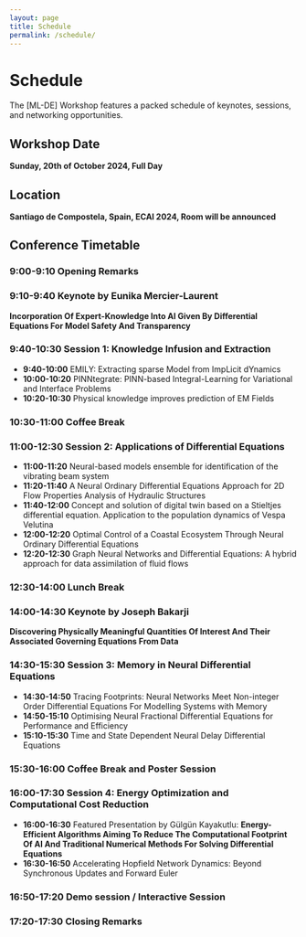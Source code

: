 ```yaml
---
layout: page
title: Schedule
permalink: /schedule/
---
```


# Schedule

The [ML-DE] Workshop features a packed schedule of keynotes, sessions, and networking opportunities.

## Workshop Date
**Sunday, 20th of October 2024, Full Day**
## Location 
**Santiago de Compostela, Spain, ECAI 2024, Room will be announced**

## Conference Timetable

### 9:00-9:10 Opening Remarks

### 9:10-9:40 Keynote by Eunika Mercier-Laurent
**Incorporation Of Expert-Knowledge Into AI Given By Differential Equations For Model Safety And Transparency**

### 9:40-10:30 Session 1: Knowledge Infusion and Extraction
- **9:40-10:00** EMILY: Extracting sparse Model from ImpLicit dYnamics 
- **10:00-10:20** PINNtegrate: PINN-based Integral-Learning for Variational and Interface Problems 
- **10:20-10:30** Physical knowledge improves prediction of EM Fields 

### 10:30-11:00 Coffee Break

### 11:00-12:30 Session 2: Applications of Differential Equations
- **11:00-11:20** Neural-based models ensemble for identification of the vibrating beam system 
- **11:20-11:40** A Neural Ordinary Differential Equations Approach for 2D Flow Properties Analysis of Hydraulic Structures 
- **11:40-12:00** Concept and solution of digital twin based on a Stieltjes differential equation. Application to the population dynamics of Vespa Velutina 
- **12:00-12:20** Optimal Control of a Coastal Ecosystem Through Neural Ordinary Differential Equations 
- **12:20-12:30** Graph Neural Networks and Differential Equations: A hybrid approach for data assimilation of fluid flows 

### 12:30-14:00 Lunch Break

### 14:00-14:30 Keynote by Joseph Bakarji
**Discovering Physically Meaningful Quantities Of Interest And Their Associated Governing Equations From Data**

### 14:30-15:30 Session 3: Memory in Neural Differential Equations
- **14:30-14:50** Tracing Footprints: Neural Networks Meet Non-integer Order Differential Equations For Modelling Systems with Memory 
- **14:50-15:10** Optimising Neural Fractional Differential Equations for Performance and Efficiency 
- **15:10-15:30** Time and State Dependent Neural Delay Differential Equations 

### 15:30-16:00 Coffee Break and Poster Session

### 16:00-17:30 Session 4: Energy Optimization and Computational Cost Reduction
- **16:00-16:30** Featured Presentation by Gülgün Kayakutlu:
**Energy-Efficient Algorithms Aiming To Reduce The Computational Footprint Of AI And Traditional Numerical Methods For Solving Differential Equations**
- **16:30-16:50** Accelerating Hopfield Network Dynamics: Beyond Synchronous Updates and Forward Euler 
### **16:50-17:20** Demo session / Interactive Session
### **17:20-17:30** Closing Remarks